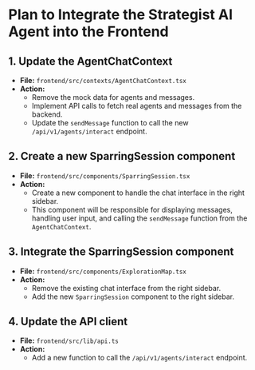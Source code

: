 # Plan to Integrate the Strategist AI Agent into the Frontend

## 1. Update the AgentChatContext

- **File:** `frontend/src/contexts/AgentChatContext.tsx`
- **Action:**
    - Remove the mock data for agents and messages.
    - Implement API calls to fetch real agents and messages from the backend.
    - Update the `sendMessage` function to call the new `/api/v1/agents/interact` endpoint.

## 2. Create a new SparringSession component

- **File:** `frontend/src/components/SparringSession.tsx`
- **Action:**
    - Create a new component to handle the chat interface in the right sidebar.
    - This component will be responsible for displaying messages, handling user input, and calling the `sendMessage` function from the `AgentChatContext`.

## 3. Integrate the SparringSession component

- **File:** `frontend/src/components/ExplorationMap.tsx`
- **Action:**
    - Remove the existing chat interface from the right sidebar.
    - Add the new `SparringSession` component to the right sidebar.

## 4. Update the API client

- **File:** `frontend/src/lib/api.ts`
- **Action:**
    - Add a new function to call the `/api/v1/agents/interact` endpoint.